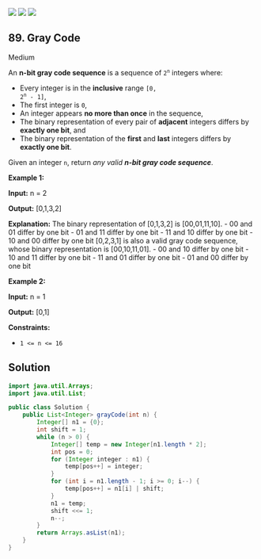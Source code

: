 [![](https://img.shields.io/github/stars/javadev/LeetCode-in-Java?label=Stars&style=flat-square)](https://github.com/javadev/LeetCode-in-Java)
[![](https://img.shields.io/github/forks/javadev/LeetCode-in-Java?label=Fork%20me%20on%20GitHub%20&style=flat-square)](https://github.com/javadev/LeetCode-in-Java/fork)
[![](https://img.shields.io/badge/-LeetCode%20in%20Kotlin-blue?style=flat-square)](https://github.com/javadev/LeetCode-in-Kotlin)

## 89\. Gray Code

Medium

An **n-bit gray code sequence** is a sequence of <code>2<sup>n</sup></code> integers where:

*   Every integer is in the **inclusive** range <code>[0, 2<sup>n</sup> - 1]</code>,
*   The first integer is `0`,
*   An integer appears **no more than once** in the sequence,
*   The binary representation of every pair of **adjacent** integers differs by **exactly one bit**, and
*   The binary representation of the **first** and **last** integers differs by **exactly one bit**.

Given an integer `n`, return _any valid **n-bit gray code sequence**_.

**Example 1:**

**Input:** n = 2

**Output:** [0,1,3,2]

**Explanation:** The binary representation of [0,1,3,2] is [00,01,11,10]. - 00 and 01 differ by one bit - 01 and 11 differ by one bit - 11 and 10 differ by one bit - 10 and 00 differ by one bit [0,2,3,1] is also a valid gray code sequence, whose binary representation is [00,10,11,01]. - 00 and 10 differ by one bit - 10 and 11 differ by one bit - 11 and 01 differ by one bit - 01 and 00 differ by one bit 

**Example 2:**

**Input:** n = 1

**Output:** [0,1] 

**Constraints:**

*   `1 <= n <= 16`

## Solution

```java
import java.util.Arrays;
import java.util.List;

public class Solution {
    public List<Integer> grayCode(int n) {
        Integer[] n1 = {0};
        int shift = 1;
        while (n > 0) {
            Integer[] temp = new Integer[n1.length * 2];
            int pos = 0;
            for (Integer integer : n1) {
                temp[pos++] = integer;
            }
            for (int i = n1.length - 1; i >= 0; i--) {
                temp[pos++] = n1[i] | shift;
            }
            n1 = temp;
            shift <<= 1;
            n--;
        }
        return Arrays.asList(n1);
    }
}
```